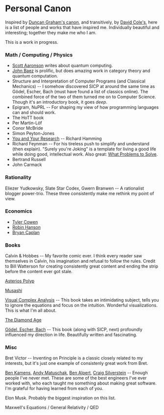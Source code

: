 # Personal Canon

Inspired by [Duncan Graham's canon](http://dvncan.com/canon.html), and transitively, by [David Cole's](http://www.davidcole.me/#canon), here is a list of people and works that have inspired me. Individually beautiful and interesting; together they make me who I am.

This is a work in progress.

### Math / Computing / Physics

* [Scott Aaronson](http://www.scottaaronson.com/blog/) writes about quantum computing.
* [John Baez](http://math.ucr.edu/home/baez/) is prolific, but does amazing work in category theory and quantum computation.
* Structure and Interpretation of Computer Programs (and Classical Mechanics) -- I somehow discovered SICP at around the same time as Gödel, Escher, Bach (must have found a list of classics online). The combined force of the two of them turned me on to Computer Science. Though it's an introductory book, it goes *deep*.
* Epigram, NuPRL -- For shaping my view of how programming languages can and should work.
* The HoTT book
* Per Martin-Löf
* Conor McBride
* Simon Peyton-Jones
* [You and Your Research](http://www.cs.virginia.edu/~robins/YouAndYourResearch.html) -- Richard Hamming
* Richard Feynman -- For his tireless push to simplify and understand (then explain). "Surely you're Joking" is a template for living a good life while doing good, intellectual work. Also great: [What Problems to Solve](http://genius.cat-v.org/richard-feynman/writtings/letters/problems).
* Bertrand Russell
* John Carmack

### Rationality

Eliezer Yudkowsky, Slate Star Codex, Gwern Branwen -- A rationalist blogger power-trio. These three consistently make me rethink my point of view.

### Economics

* [Tyler Cowen](http://marginalrevolution.com/)
* [Robin Hanson](http://www.overcomingbias.com/author/robin-hanson)
* [Bryan Caplan](http://www.bcaplan.com/)

### Books

Calvin & Hobbes -- My favorite comic ever. I think every reader saw themselves in Calvin, his imagination and refusal to follow the rules. Credit to Bill Watterson for creating consistently great content and ending the strip before the content ever got stale.

[Asterios Polyp](http://www.amazon.com/Asterios-Polyp-Pantheon-Graphic-Novels/dp/0307377326)

[Musashi](http://www.amazon.com/Musashi-Epic-Novel-Samurai-Era/dp/156836427X)

[Visual Complex Analysis](http://www.amazon.com/Visual-Complex-Analysis-Tristan-Needham/dp/0198534469) -- This book takes an intimidating subject, tells you to ignore the equations and focus on the intuition. Wonderful visualizations. This is what I'm all about.

[The Diamond Age](http://www.amazon.com/Diamond-Age-Illustrated-Primer-Spectra/dp/0553380966)

[Gödel, Escher, Bach](http://www.amazon.com/G%C3%B6del-Escher-Bach-Eternal-Golden/dp/0465026567) -- This book (along with SICP, next) profoundly influenced my direction in life. Beautifully written and fascinating.

### Misc

Bret Victor -- Inventing on Principle is a classic closely related to my interests, but it's just one example of consistenly great work from Bret.

[Ben Kamens](http://bjk5.com), [Andy Matuschak](https://andymatuschak.org), [Ben Alpert](http://benalpert.com), [Craig Silverstein](https://en.wikipedia.org/wiki/Craig_Silverstein) -- Enough people I've never met. These are some of the best engineers I've ever worked with, who each taught me something about making great software. I'm grateful for having learned from each of you.

Elon Musk. Probably the biggest inspiration on this list.

Maxwell's Equations / General Relativity / QED
